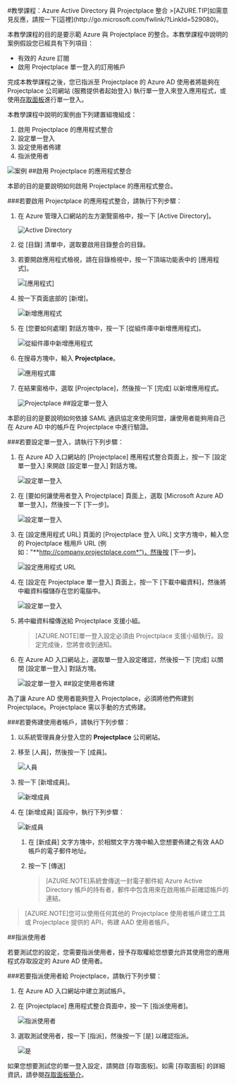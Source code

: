 <properties pageTitle="教學課程：Azure Active Directory 與 Projectplace 整合 | Microsoft Azure" description="了解如何使用 Projectplace 搭配 Azure Active Directory 來啟用單一登入、自動化佈建和更多功能！" services="active-directory" authors="MarkusVi"  documentationCenter="na" manager="stevenpo"/>
<tags ms.service="active-directory" ms.devlang="na" ms.topic="article" ms.tgt_pltfrm="na" ms.workload="identity" ms.date="08/01/2015" ms.author="markvi" />
#教學課程：Azure Active Directory 與 Projectplace 整合
>[AZURE.TIP]如需意見反應，請按一下[這裡](http://go.microsoft.com/fwlink/?LinkId=529080)。
  
本教學課程的目的是要示範 Azure 與 Projectplace 的整合。本教學課程中說明的案例假設您已經具有下列項目：

-   有效的 Azure 訂閱
-   啟用 Projectplace 單一登入的訂用帳戶
  
完成本教學課程之後，您已指派至 Projectplace 的 Azure AD 使用者將能夠在 Projectplace 公司網站 (服務提供者起始登入) 執行單一登入來登入應用程式，或使用[存取面板](https://msdn.microsoft.com/library/dn308586)進行單一登入。
  
本教學課程中說明的案例由下列建置組塊組成：

1.  啟用 Projectplace 的應用程式整合
2.  設定單一登入
3.  設定使用者佈建
4.  指派使用者

![案例](./media/active-directory-saas-projectplace-tutorial/IC790217.png "案例")
##啟用 Projectplace 的應用程式整合
  
本節的目的是要說明如何啟用 Projectplace 的應用程式整合。

###若要啟用 Projectplace 的應用程式整合，請執行下列步驟：

1.  在 Azure 管理入口網站的左方瀏覽窗格中，按一下 [Active Directory]。

    ![Active Directory](./media/active-directory-saas-projectplace-tutorial/IC700993.png "Active Directory")

2.  從 [目錄] 清單中，選取要啟用目錄整合的目錄。

3.  若要開啟應用程式檢視，請在目錄檢視中，按一下頂端功能表中的 [應用程式]。

    ![[應用程式]](./media/active-directory-saas-projectplace-tutorial/IC700994.png "[應用程式]")

4.  按一下頁面底部的 [新增]。

    ![新增應用程式](./media/active-directory-saas-projectplace-tutorial/IC749321.png "新增應用程式")

5.  在 [您要如何處理] 對話方塊中，按一下 [從組件庫中新增應用程式]。

    ![從組件庫中新增應用程式](./media/active-directory-saas-projectplace-tutorial/IC749322.png "從組件庫中新增應用程式")

6.  在搜尋方塊中，輸入 **Projectplace**。

    ![應用程式庫](./media/active-directory-saas-projectplace-tutorial/IC790218.png "應用程式庫")

7.  在結果窗格中，選取 [Projectplace]，然後按一下 [完成] 以新增應用程式。

    ![Projectplace](./media/active-directory-saas-projectplace-tutorial/IC790219.png "Projectplace")
##設定單一登入
  
本節的目的是要說明如何依據 SAML 通訊協定來使用同盟，讓使用者能夠用自己在 Azure AD 中的帳戶在 Projectplace 中進行驗證。

###若要設定單一登入，請執行下列步驟：

1.  在 Azure AD 入口網站的 [Projectplace] 應用程式整合頁面上，按一下 [設定單一登入] 來開啟 [設定單一登入] 對話方塊。

    ![設定單一登入](./media/active-directory-saas-projectplace-tutorial/IC790220.png "設定單一登入")

2.  在 [要如何讓使用者登入 Projectplace] 頁面上，選取 [Microsoft Azure AD 單一登入]，然後按一下 [下一步]。

    ![設定單一登入](./media/active-directory-saas-projectplace-tutorial/IC790221.png "設定單一登入")

3.  在 [設定應用程式 URL] 頁面的 [Projectplace 登入 URL] 文字方塊中，輸入您的 Projectplace 租用戶 URL (例如："**http://company.projectplace.com*")，然後按 [下一步]。

    ![設定應用程式 URL](./media/active-directory-saas-projectplace-tutorial/IC790222.png "設定應用程式 URL")

4.  在 [設定在 Projectplace 單一登入] 頁面上，按一下 [下載中繼資料]，然後將中繼資料檔儲存在您的電腦中。

    ![設定單一登入](./media/active-directory-saas-projectplace-tutorial/IC790223.png "設定單一登入")

5.  將中繼資料檔傳送給 Projectplace 支援小組。

    >[AZURE.NOTE]單一登入設定必須由 Projectplace 支援小組執行。設定完成後，您將會收到通知。

6.  在 Azure AD 入口網站上，選取單一登入設定確認，然後按一下 [完成] 以關閉 [設定單一登入] 對話方塊。

    ![設定單一登入](./media/active-directory-saas-projectplace-tutorial/IC790227.png "設定單一登入")
##設定使用者佈建
  
為了讓 Azure AD 使用者能夠登入 Projectplace，必須將他們佈建到 Projectplace。Projectplace 需以手動的方式佈建。

###若要佈建使用者帳戶，請執行下列步驟：

1.  以系統管理員身分登入您的 **Projectplace** 公司網站。

2.  移至 [人員]，然後按一下 [成員]。

    ![人員](./media/active-directory-saas-projectplace-tutorial/IC790228.png "人員")

3.  按一下 [新增成員]。

    ![新增成員](./media/active-directory-saas-projectplace-tutorial/IC790232.png "新增成員")

4.  在 [新增成員] 區段中，執行下列步驟：

    ![新成員](./media/active-directory-saas-projectplace-tutorial/IC790233.png "新成員")

    1.  在 [新成員] 文字方塊中，於相關文字方塊中輸入您想要佈建之有效 AAD 帳戶的電子郵件地址。
    2.  按一下 [傳送]

	    >[AZURE.NOTE]系統會傳送一封電子郵件給 Azure Active Directory 帳戶的持有者，郵件中包含用來在啟用帳戶前確認帳戶的連結。
    
>[AZURE.NOTE]您可以使用任何其他的 Projectplace 使用者帳戶建立工具或 Projectplace 提供的 API，佈建 AAD 使用者帳戶。

##指派使用者
  
若要測試您的設定，您需要指派使用者，授予存取權給您想要允許其使用您的應用程式存取設定的 Azure AD 使用者。

###若要指派使用者給 Projectplace，請執行下列步驟：

1.  在 Azure AD 入口網站中建立測試帳戶。

2.  在 [Projectplace] 應用程式整合頁面中，按一下 [指派使用者]。

    ![指派使用者](./media/active-directory-saas-projectplace-tutorial/IC790234.png "指派使用者")

3.  選取測試使用者，按一下 [指派]，然後按一下 [是] 以確認指派。

    ![是](./media/active-directory-saas-projectplace-tutorial/IC767830.png "是")
  
如果您想要測試您的單一登入設定，請開啟 [存取面板]。如需 [存取面板] 的詳細資訊，請參閱[存取面板簡介](https://msdn.microsoft.com/library/dn308586)。

<!---HONumber=August15_HO7-->